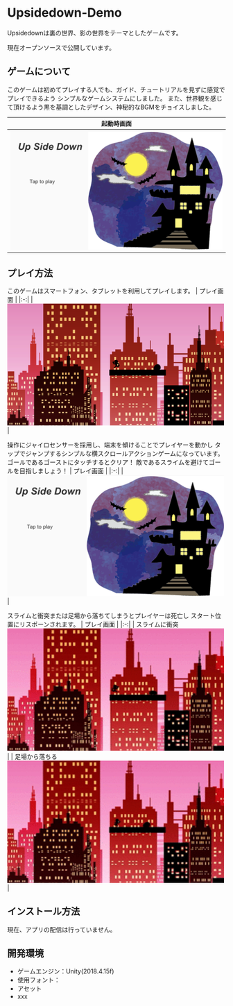# Upsidedown-Demo
Upsidedownは裏の世界、影の世界をテーマとしたゲームです。

現在オープンソースで公開しています。

## ゲームについて
このゲームは初めてプレイする人でも、ガイド、チュートリアルを見ずに感覚でプレイできるよう
シンプルなゲームシステムにしました。
また、世界観を感じて頂けるよう黒を基調としたデザイン、神秘的なBGMをチョイスしました。

| 起動時画面 |
|:-:|
|  <img width="500" alt="start" src="IMG_start.PNG">|

## プレイ方法
このゲームはスマートフォン、タブレットを利用してプレイします。
| プレイ画面 |
|:-:|
|  <img width="500" alt="play" src="IMG_play.PNG">|

操作にジャイロセンサーを採用し、端末を傾けることでプレイヤーを動かし
タップでジャンプするシンプルな横スクロールアクションゲームになっています。
ゴールであるゴーストにタッチするとクリア！
敵であるスライムを避けてゴールを目指しましょう！
| プレイ画面 |
|:-:|
|  <img width="500" alt="start" src="IMG_start.PNG">|

スライムと衝突または足場から落ちてしまうとプレイヤーは死亡し
スタート位置にリスポーンされます。
| プレイ画面 |
|:-:|
|  スライムに衝突
  <img width="500" alt="death1" src="https://github.com/Hiroaki246/Upsidedown/blob/master/Upsidedown-death001.gif">|
|  足場から落ちる
  <img width="500" alt="death2" src="https://github.com/Hiroaki246/Upsidedown/blob/master/Upsidedown-death002.gif">|

## インストール方法
現在、アプリの配信は行っていません。

## 開発環境
* ゲームエンジン：Unity(2018.4.15f)
* 使用フォント：
* アセット
 * xxx

